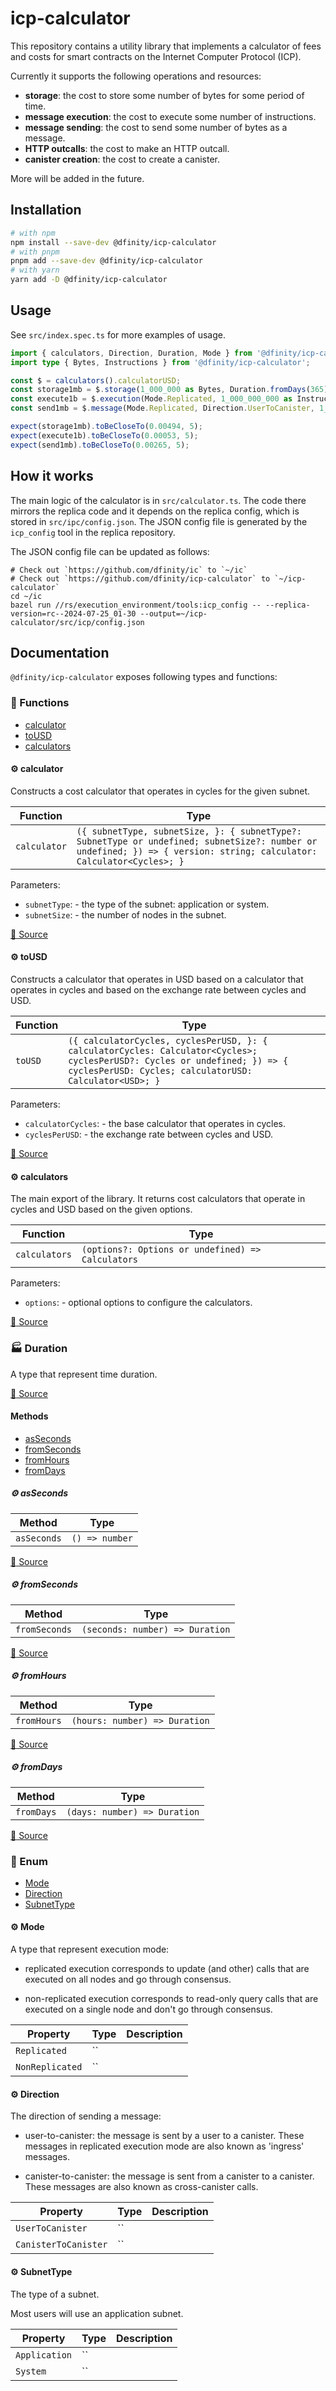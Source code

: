 # icp-calculator

This repository contains a utility library that implements a calculator of fees
and costs for smart contracts on the Internet Computer Protocol (ICP).

Currently it supports the following operations and resources:

- **storage**: the cost to store some number of bytes for some period of time.
- **message execution**: the cost to execute some number of instructions.
- **message sending**: the cost to send some number of bytes as a message.
- **HTTP outcalls**: the cost to make an HTTP outcall.
- **canister creation**: the cost to create a canister.

More will be added in the future.

## Installation

```bash
# with npm
npm install --save-dev @dfinity/icp-calculator
# with pnpm
pnpm add --save-dev @dfinity/icp-calculator
# with yarn
yarn add -D @dfinity/icp-calculator
```

## Usage

See `src/index.spec.ts` for more examples of usage.

```typescript
import { calculators, Direction, Duration, Mode } from '@dfinity/icp-calculator';
import type { Bytes, Instructions } from '@dfinity/icp-calculator';

const $ = calculators().calculatorUSD;
const storage1mb = $.storage(1_000_000 as Bytes, Duration.fromDays(365));
const execute1b = $.execution(Mode.Replicated, 1_000_000_000 as Instructions);
const send1mb = $.message(Mode.Replicated, Direction.UserToCanister, 1_000_000 as Bytes);

expect(storage1mb).toBeCloseTo(0.00494, 5);
expect(execute1b).toBeCloseTo(0.00053, 5);
expect(send1mb).toBeCloseTo(0.00265, 5);
```

## How it works

The main logic of the calculator is in `src/calculator.ts`.
The code there mirrors the replica code and it depends on the replica config, which is stored in `src/ipc/config.json`.
The JSON config file is generated by the `icp_config` tool in the replica repository.

The JSON config file can be updated as follows:

```
# Check out `https://github.com/dfinity/ic` to `~/ic`
# Check out `https://github.com/dfinity/icp-calculator` to `~/icp-calculator`
cd ~/ic
bazel run //rs/execution_environment/tools:icp_config -- --replica-version=rc--2024-07-25_01-30 --output=~/icp-calculator/src/icp/config.json
```

## Documentation

`@dfinity/icp-calculator` exposes following types and functions:

<!-- TSDOC_START -->

### :toolbox: Functions

- [calculator](#gear-calculator)
- [toUSD](#gear-tousd)
- [calculators](#gear-calculators)

#### :gear: calculator

Constructs a cost calculator that operates in cycles for the given subnet.

| Function     | Type                                                                                                                                                                 |
| ------------ | -------------------------------------------------------------------------------------------------------------------------------------------------------------------- |
| `calculator` | `({ subnetType, subnetSize, }: { subnetType?: SubnetType or undefined; subnetSize?: number or undefined; }) => { version: string; calculator: Calculator<Cycles>; }` |

Parameters:

- `subnetType`: - the type of the subnet: application or system.
- `subnetSize`: - the number of nodes in the subnet.

[:link: Source](https://github.com/dfinity/icp-calculator/tree/main/src/calculator.ts#L24)

#### :gear: toUSD

Constructs a calculator that operates in USD based on a calculator that
operates in cycles and based on the exchange rate between cycles and USD.

| Function | Type                                                                                                                                                                                |
| -------- | ----------------------------------------------------------------------------------------------------------------------------------------------------------------------------------- |
| `toUSD`  | `({ calculatorCycles, cyclesPerUSD, }: { calculatorCycles: Calculator<Cycles>; cyclesPerUSD?: Cycles or undefined; }) => { cyclesPerUSD: Cycles; calculatorUSD: Calculator<USD>; }` |

Parameters:

- `calculatorCycles`: - the base calculator that operates in cycles.
- `cyclesPerUSD`: - the exchange rate between cycles and USD.

[:link: Source](https://github.com/dfinity/icp-calculator/tree/main/src/usd.ts#L27)

#### :gear: calculators

The main export of the library. It returns cost calculators that operate in
cycles and USD based on the given options.

| Function      | Type                                              |
| ------------- | ------------------------------------------------- |
| `calculators` | `(options?: Options or undefined) => Calculators` |

Parameters:

- `options`: - optional options to configure the calculators.

[:link: Source](https://github.com/dfinity/icp-calculator/tree/main/src/index.ts#L64)

### :factory: Duration

A type that represent time duration.

[:link: Source](https://github.com/dfinity/icp-calculator/tree/main/src/types.ts#L24)

#### Methods

- [asSeconds](#gear-asseconds)
- [fromSeconds](#gear-fromseconds)
- [fromHours](#gear-fromhours)
- [fromDays](#gear-fromdays)

##### :gear: asSeconds

| Method      | Type           |
| ----------- | -------------- |
| `asSeconds` | `() => number` |

[:link: Source](https://github.com/dfinity/icp-calculator/tree/main/src/types.ts#L31)

##### :gear: fromSeconds

| Method        | Type                            |
| ------------- | ------------------------------- |
| `fromSeconds` | `(seconds: number) => Duration` |

[:link: Source](https://github.com/dfinity/icp-calculator/tree/main/src/types.ts#L35)

##### :gear: fromHours

| Method      | Type                          |
| ----------- | ----------------------------- |
| `fromHours` | `(hours: number) => Duration` |

[:link: Source](https://github.com/dfinity/icp-calculator/tree/main/src/types.ts#L39)

##### :gear: fromDays

| Method     | Type                         |
| ---------- | ---------------------------- |
| `fromDays` | `(days: number) => Duration` |

[:link: Source](https://github.com/dfinity/icp-calculator/tree/main/src/types.ts#L44)

### :nut_and_bolt: Enum

- [Mode](#gear-mode)
- [Direction](#gear-direction)
- [SubnetType](#gear-subnettype)

#### :gear: Mode

A type that represent execution mode:

- replicated execution corresponds to update (and other) calls that are
  executed on all nodes and go through consensus.

- non-replicated execution corresponds to read-only query calls that are
  executed on a single node and don't go through consensus.

| Property        | Type | Description |
| --------------- | ---- | ----------- |
| `Replicated`    | ``   |             |
| `NonReplicated` | ``   |             |

#### :gear: Direction

The direction of sending a message:

- user-to-canister: the message is sent by a user to a canister. These
  messages in replicated execution mode are also known as 'ingress' messages.

- canister-to-canister: the message is sent from a canister to a canister.
  These messages are also known as cross-canister calls.

| Property             | Type | Description |
| -------------------- | ---- | ----------- |
| `UserToCanister`     | ``   |             |
| `CanisterToCanister` | ``   |             |

#### :gear: SubnetType

The type of a subnet.

Most users will use an application subnet.

| Property      | Type | Description |
| ------------- | ---- | ----------- |
| `Application` | ``   |             |
| `System`      | ``   |             |

<!-- TSDOC_END -->
